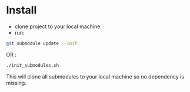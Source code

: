 

# Install
- clone project to your local machine
- run:
```bash
git submodule update --init
```
OR :
```bash
./init_submodules.sh
```
This will clone all submodules to your local machine so no dependency is  missing.

